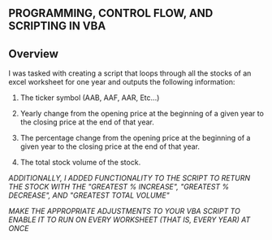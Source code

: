
PROGRAMMING, CONTROL FLOW, AND SCRIPTING IN VBA
----------------------------------------------------------
Overview
----------------------------------------------------------

I was tasked with creating a script that loops through all the stocks of an excel worksheet for one year and outputs the following information:

1. The ticker symbol (AAB, AAF, AAR, Etc...)

2. Yearly change from the opening price at the beginning of a given year to the closing price at the end of that year.

3. The percentage change from the opening price at the beginning of a given year to the closing price at the end of that year.

4. The total stock volume of the stock. 

*ADDITIONALLY, I ADDED FUNCTIONALITY TO THE SCRIPT TO RETURN THE STOCK WITH THE "GREATEST % INCREASE", "GREATEST % DECREASE", AND "GREATEST TOTAL VOLUME"*
        
*MAKE THE APPROPRIATE ADJUSTMENTS TO YOUR VBA SCRIPT TO ENABLE IT TO RUN ON EVERY WORKSHEET (THAT IS, EVERY YEAR) AT ONCE*
 
